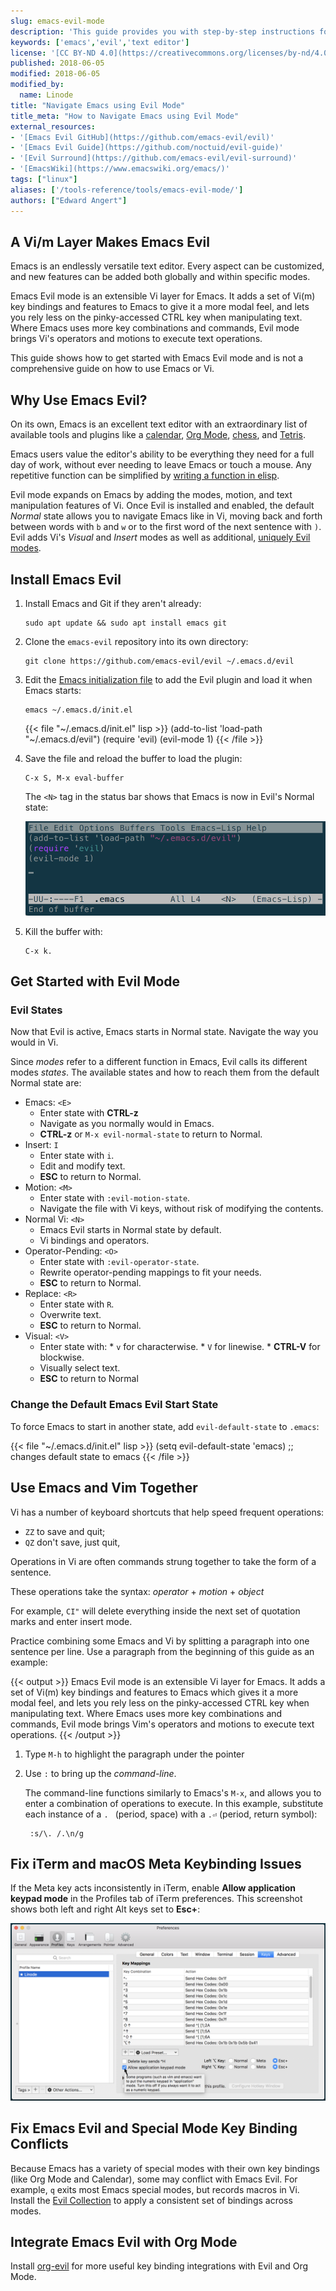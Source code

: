 ```yaml
---
slug: emacs-evil-mode
description: 'This guide provides you with step-by-step instructions for navigating Emacs, a very popular and endlessly versatile text editor, using it''s infamous Evil Mode.'
keywords: ['emacs','evil','text editor']
license: '[CC BY-ND 4.0](https://creativecommons.org/licenses/by-nd/4.0)'
published: 2018-06-05
modified: 2018-06-05
modified_by:
  name: Linode
title: "Navigate Emacs using Evil Mode"
title_meta: "How to Navigate Emacs using Evil Mode"
external_resources:
- '[Emacs Evil GitHub](https://github.com/emacs-evil/evil)'
- '[Emacs Evil Guide](https://github.com/noctuid/evil-guide)'
- '[Evil Surround](https://github.com/emacs-evil/evil-surround)'
- '[EmacsWiki](https://www.emacswiki.org/emacs/)'
tags: ["linux"]
aliases: ['/tools-reference/tools/emacs-evil-mode/']
authors: ["Edward Angert"]
---
```


## A Vi/m Layer Makes Emacs Evil

Emacs is an endlessly versatile text editor. Every aspect can be customized, and new features can be added both globally and within specific modes.

Emacs Evil mode is an extensible Vi layer for Emacs. It adds a set of Vi(m) key bindings and features to Emacs to give it a more modal feel, and lets you rely less on the pinky-accessed CTRL key when manipulating text. Where Emacs uses more key combinations and commands, Evil mode brings Vi's operators and motions to execute text operations.

This guide shows how to get started with Emacs Evil mode and is not a comprehensive guide on how to use Emacs or Vi.

## Why Use Emacs Evil?

On its own, Emacs is an excellent text editor with an extraordinary list of available tools and plugins like a [calendar](https://www.emacswiki.org/emacs/CalendarMode), [Org Mode](https://orgmode.org/), [chess](https://www.emacswiki.org/emacs/ChessMode), and [Tetris](https://www.emacswiki.org/emacs/TetrisMode).

Emacs users value the editor's ability to be everything they need for a full day of work, without ever needing to leave Emacs or touch a mouse. Any repetitive function can be simplified by [writing a function in elisp](https://www.gnu.org/software/emacs/manual/html_node/elisp/Defining-Functions.html).

Evil mode expands on Emacs by adding the modes, motion, and text manipulation features of Vi. Once Evil is installed and enabled, the default *Normal* state allows you to navigate Emacs like in Vi, moving back and forth between words with `b` and `w` or to the first word of the next sentence with `)`. Evil adds Vi's *Visual* and *Insert* modes as well as additional, [uniquely Evil modes](#evil-states).

## Install Emacs Evil

1.  Install Emacs and Git if they aren't already:

        sudo apt update && sudo apt install emacs git

2.  Clone the `emacs-evil` repository into its own directory:

        git clone https://github.com/emacs-evil/evil ~/.emacs.d/evil

3.  Edit the [Emacs initialization file](https://www.gnu.org/software/emacs/manual/html_node/emacs/Init-File.html) to add the Evil plugin and load it when Emacs starts:

        emacs ~/.emacs.d/init.el

    {{< file "~/.emacs.d/init.el" lisp >}}
(add-to-list 'load-path "~/.emacs.d/evil")
(require 'evil)
(evil-mode 1)
{{< /file >}}

4.  Save the file and reload the buffer to load the plugin:

        C-x S, M-x eval-buffer

    The `<N>` tag in the status bar shows that Emacs is now in Evil's Normal state:

    ![Emacs Evil Started in Normal Mode](evil-mode-enabled.png "Emacs Evil Started in Normal Mode")

5.  Kill the buffer with:

        C-x k.

## Get Started with Evil Mode

### Evil States

Now that Evil is active, Emacs starts in Normal state. Navigate the way you would in Vi.

Since *modes* refer to a different function in Emacs, Evil calls its different modes *states*. The available states and how to reach them from the default Normal state are:

* Emacs: `<E>`
    * Enter state with **CTRL-z**
    * Navigate as you normally would in Emacs.
    * **CTRL-z** or `M-x evil-normal-state` to return to Normal.
* Insert: `I`
    * Enter state with `i`.
    * Edit and modify text.
    * **ESC** to return to Normal.
* Motion: `<M>`
    * Enter state with `:evil-motion-state`.
    * Navigate the file with Vi keys, without risk of modifying the contents.
* Normal Vi: `<N>`
    * Emacs Evil starts in Normal state by default.
    * Vi bindings and operators.
* Operator-Pending: `<O>`
    * Enter state with `:evil-operator-state`.
    * Rewrite operator-pending mappings to fit your needs.
    * **ESC** to return to Normal.
* Replace: `<R>`
    * Enter state with `R`.
    * Overwrite text.
    * **ESC** to return to Normal.
* Visual: `<V>`
    * Enter state with:
            * `v` for characterwise.
            * `V` for linewise.
            * **CTRL-V** for blockwise.
    * Visually select text.
    * **ESC** to return to Normal

### Change the Default Emacs Evil Start State

To force Emacs to start in another state, add `evil-default-state` to `.emacs`:

{{< file "~/.emacs.d/init.el" lisp >}}
(setq evil-default-state 'emacs) ;; changes default state to emacs
{{< /file >}}

## Use Emacs and Vim Together

Vi has a number of keyboard shortcuts that help speed frequent operations:

* `ZZ` to save and quit;
* `QZ` don't save, just quit,

Operations in Vi are often commands strung together to take the form of a sentence.

These operations take the syntax: *operator* + *motion* + *object*

For example, `CI"` will delete everything inside the next set of quotation marks and enter insert mode.

Practice combining some Emacs and Vi by splitting a paragraph into one sentence per line. Use a paragraph from the beginning of this guide as an example:

{{< output >}}
Emacs Evil mode is an extensible Vi layer for Emacs. It adds a set of Vi(m) key bindings and features to Emacs which gives it a more modal feel, and lets you rely less on the pinky-accessed CTRL key when manipulating text. Where Emacs uses more key combinations and commands, Evil mode brings Vim's operators and motions to execute text operations.
{{< /output >}}

1. Type `M-h` to highlight the paragraph under the pointer

1. Use `:` to bring up the *command-line*.

    The command-line functions similarly to Emacs's `M-x`, and allows you to enter a combination of operations to execute. In this example, substitute each instance of a `. ` (period, space) with a `.⏎` (period, return symbol):

        :s/\. /.\n/g

## Fix iTerm and macOS Meta Keybinding Issues

If the Meta key acts inconsistently in iTerm, enable **Allow application keypad mode** in the Profiles tab of iTerm preferences. This screenshot shows both left and right Alt keys set to **Esc+**:

![Both left and right Alt keys are set to Esc+](iterm-option-key-behavior.png "Both left and right Alt keys are set to Esc+")

## Fix Emacs Evil and Special Mode Key Binding Conflicts

Because Emacs has a variety of special modes with their own key bindings (like Org Mode and Calendar), some may conflict with Emacs Evil. For example, `q` exits most Emacs special modes, but records macros in Vi. Install the [Evil Collection](https://github.com/emacs-evil/evil-collection) to apply a consistent set of bindings across modes.

## Integrate Emacs Evil with Org Mode

Install [org-evil](https://github.com/GuiltyDolphin/org-evil) for more useful key binding integrations with Evil and Org Mode.
